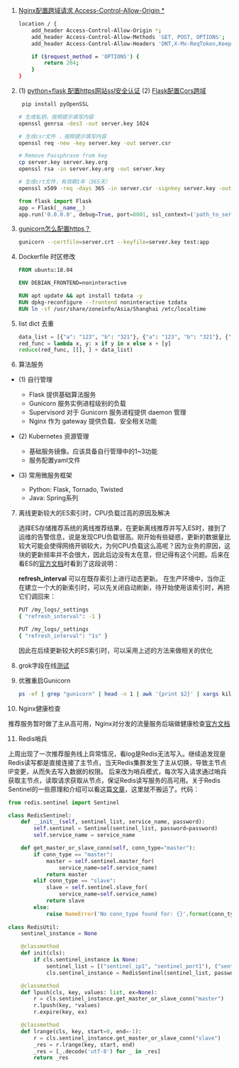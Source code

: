 1. [Nginx配置跨域请求 Access-Control-Allow-Origin *](https://segmentfault.com/a/1190000012550346)
    ```bash
    location / {  
        add_header Access-Control-Allow-Origin *;
        add_header Access-Control-Allow-Methods 'GET, POST, OPTIONS';
        add_header Access-Control-Allow-Headers 'DNT,X-Mx-ReqToken,Keep-Alive,User-Agent,X-Requested-With,If-Modified-Since,Cache-Control,Content-Type,Authorization';

        if ($request_method = 'OPTIONS') {
            return 204;
        }
    } 
    ```

2. (1) [python+flask 配置https网站ssl安全认证](https://blog.csdn.net/dyingstraw/article/details/82698639)
   (2) [Flask配置Cors跨域](https://www.cnblogs.com/anxminise/p/9814326.html)
    ```bash
     pip install pyOpenSSL
     ```
     ```bash
     # 生成私钥，按照提示填写内容
    openssl genrsa -des3 -out server.key 1024

    # 生成csr文件 ，按照提示填写内容
    openssl req -new -key server.key -out server.csr

    # Remove Passphrase from key
    cp server.key server.key.org 
    openssl rsa -in server.key.org -out server.key

    # 生成crt文件，有效期1年（365天）
    openssl x509 -req -days 365 -in server.csr -signkey server.key -out server.crt
     ```
     ```python
    from flask import Flask    
    app = Flask(__name__)    
    app.run('0.0.0.0', debug=True, port=8001, ssl_context=('path_to_server.crt', 'path_to_server.key'))  
    ```

3. [gunicorn怎么配置https？](https://stackoverflow.com/questions/7406805/running-gunicorn-on-https/14163851)
    ```bash
    gunicorn --certfile=server.crt --keyfile=server.key test:app
    ```

4. Dockerfile 时区修改
    ```dockerfile
    FROM ubuntu:18.04

    ENV DEBIAN_FRONTEND=noninteractive

    RUN apt update && apt install tzdata -y
    RUN dpkg-reconfigure --frontend noninteractive tzdata
    RUN ln -sf /usr/share/zoneinfo/Asia/Shanghai /etc/localtime
    ```
5. list dict 去重
    ```python
    data_list = [{"a": "123", "b": "321"}, {"a": "123", "b": "321"}, {"b": "321", "a": "123"}]
    red_func = lambda x, y: x if y in x else x + [y]
    reduce(red_func, [[], ] + data_list)
    ```

6. 算法服务
 
 - (1) 自行管理
   - Flask 提供基础算法服务
   - Gunicorn 服务实例进程级别的负载
   - Supervisord 对于 Gunicorn 服务进程提供 daemon 管理
   - Nginx 作为 gateway 提供负载、安全相关功能
  
 - (2) Kubernetes 资源管理
   - 基础服务镜像。应该具备自行管理中的1~3功能
   - 服务配置yaml文件
   
 - (3) 常用微服务框架
   - Python: Flask, Tornado, Twisted
   - Java: Spring系列

7. 离线更新较大的ES索引时，CPU负载过高的原因及解决

    选择ES存储推荐系统的离线推荐结果，在更新离线推荐并写入ES时，接到了运维的告警信息，说是发现CPU负载很高。刚开始有些疑惑，更新的数据量比较大可能会使得网络开销较大，为何CPU负载这么高呢？因为业务的原因，这块的更新频率并不会很大，因此后边没有太在意，但记得有这个问题。后来在看ES的[官方文档](https://www.elastic.co/guide/cn/elasticsearch/guide/current/near-real-time.html#CO38-1)时看到了这段说明：

    **refresh_interval** 可以在既存索引上进行动态更新。 在生产环境中，当你正在建立一个大的新索引时，可以先关闭自动刷新，待开始使用该索引时，再把它们调回来：

    ```bash
    PUT /my_logs/_settings
    { "refresh_interval": -1 } 

    PUT /my_logs/_settings
    { "refresh_interval": "1s" } 
    ```
    因此在后续更新较大的ES索引时，可以采用上述的方法来做相关的优化
    
8. grok字段在线[测试](http://grokdebug.herokuapp.com/)

9. 优雅重启Gunicorn
   ```bash
   ps -ef | grep "gunicorn" | head -n 1 | awk '{print $2}' | xargs kill -HUP
   ```
   
10. Nginx健康检查

   推荐服务暂时做了主从高可用，Nginx对分发的流量服务后端做健康检查[官方文档](https://docs.nginx.com/nginx/admin-guide/load-balancer/http-health-check/)
   
11. Redis哨兵

上周出现了一次推荐服务线上异常情况，看log是Redis无法写入。继续追发现是Redis读写都是直接连接了主节点，当天Redis集群发生了主从切换，导致主节点IP变更，从而失去写入数据的权限。
后来改为哨兵模式，每次写入请求通过哨兵获取主节点，读取请求获取从节点，保证Redis读写服务的高可用。关于Redis Sentinel的一些原理和介绍可以看这篇[文章](https://baijiahao.baidu.com/s?id=1651062093310564248&wfr=spider&for=pc)，这里就不搬运了。代码：
```python
from redis.sentinel import Sentinel

class RedisSentinel:
    def __init__(self, sentinel_list, service_name, password):
        self.sentinel = Sentinel(sentinel_list, password=password)
        self.service_name = service_name

    def get_master_or_slave_conn(self, conn_type="master"):
        if conn_type == "master":
            master = self.sentinel.master_for(
                service_name=self.service_name)
            return master
        elif conn_type == "slave":
            slave = self.sentinel.slave_for(
                service_name=self.service_name)
            return slave
        else:
            raise NameError('No conn_type found for: {}'.format(conn_type))
            
class RedisUtil:
    sentinel_instance = None

    @classmethod
    def init(cls):
        if cls.sentinel_instance is None:
            sentinel_list = [("sentinel_ip1", "sentinel_port1"), ("sentinel_ip2", "sentinel_port2")]
            cls.sentinel_instance = RedisSentinel(sentinel_list, password="your-password")

    @classmethod
    def lpush(cls, key, values: list, ex=None):
        r = cls.sentinel_instance.get_master_or_slave_conn("master")
        r.lpush(key, *values)
        r.expire(key, ex)

    @classmethod
    def lrange(cls, key, start=0, end=-1):
        r = cls.sentinel_instance.get_master_or_slave_conn("slave")
        _res = r.lrange(key, start, end)
        _res = [_.decode('utf-8') for _ in _res]
        return _res 
```
